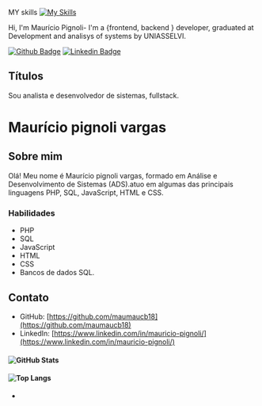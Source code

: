 MY skills
[![My Skills](https://skillicons.dev/icons?i=js,ts,html,css,php,mysql,react,nodejs,github)](https://skillicons.dev)


Hi, I'm  Maurício Pignoli-
I'm a {frontend, backend } developer, graduated at Development and analisys of systems by UNIASSELVI.

[![Github Badge](https://img.shields.io/badge/-Github-000?style=flat-square&logo=Github&logoColor=white&link=https://github.com/maumaucb18)](https://github.com/maumaucb18)
[![Linkedin Badge](https://img.shields.io/badge/-LinkedIn-blue?style=flat-square&logo=Linkedin&logoColor=white&link=https://https://www.linkedin.com/in/mauricio-pignoli/)](https://www.linkedin.com/in/mauricio-pignoli/)



## Títulos

Sou  analista e desenvolvedor de sistemas, fullstack.

# Maurício pignoli vargas

## Sobre mim
Olá! Meu nome é Maurício pignoli vargas, formado em Análise e Desenvolvimento de Sistemas (ADS).atuo em algumas das principais linguagens PHP, SQL, JavaScript, HTML e CSS.

### Habilidades

- PHP
- SQL
- JavaScript
- HTML
- CSS
- Bancos de dados SQL.

## Contato

- GitHub: [https://github.com/maumaucb18](https://github.com/maumaucb18)
- LinkedIn: [https://www.linkedin.com/in/mauricio-pignoli/](https://www.linkedin.com/in/mauricio-pignoli/)

#### ![GitHub Stats](https://github-readme-stats.vercel.app/api?username=maumaucb18&theme=transparent&bg_color=000&border_color=30A3DC&show_icons=true&icon_color=30A3DC&title_color=E94D5F&text_color=FFF)

#### ![Top Langs](https://github-readme-stats-git-masterrstaa-rickstaa.vercel.app/api/top-langs/?username=maumaucb18&layout=compact&bg_color=000&border_color=30A3DC&title_color=E94D5F&text_color=FFF)



-

